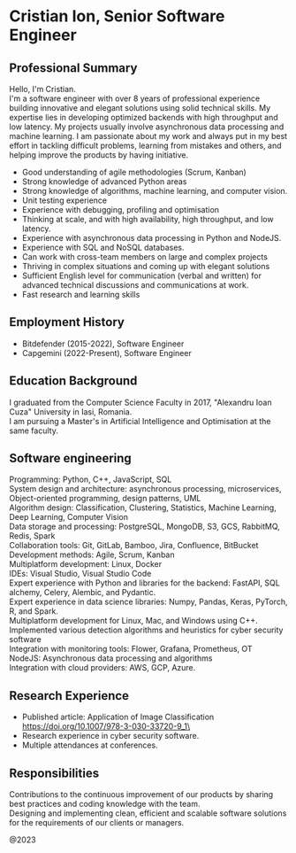 # Cristian Ion, Senior Software Engineer

## Professional Summary
Hello, I'm Cristian.\
I'm a software engineer with over 8 years of professional experience building innovative and elegant solutions using solid technical skills.
My expertise lies in developing optimized backends with high throughput and low latency. My projects usually involve asynchronous data processing and machine learning. I am passionate about my work and always put in my best effort in tackling difficult problems, learning from mistakes and others, and helping improve the products by having initiative.

* Good understanding of agile methodologies (Scrum, Kanban)
* Strong knowledge of advanced Python areas
* Strong knowledge of algorithms, machine learning, and computer vision.
* Unit testing experience
* Experience with debugging, profiling and optimisation
* Thinking at scale, and with high availability, high throughput, and low latency.
* Experience with asynchronous data processing in Python and NodeJS.
* Experience with SQL and NoSQL databases.
* Can work with cross-team members on large and complex projects
* Thriving in complex situations and coming up with elegant solutions
* Sufficient English level for communication (verbal and written) for advanced technical discussions and communications at work.
* Fast research and learning skills

## Employment History
- Bitdefender (2015-2022), Software Engineer
- Capgemini (2022-Present), Software Engineer

## Education Background
I graduated from the Computer Science Faculty in 2017, "Alexandru Ioan Cuza" University in Iasi, Romania.\
I am pursuing a Master's in Artificial Intelligence and Optimisation at the same faculty.

## Software engineering
Programming: Python, C++, JavaScript, SQL\
System design and architecture: asynchronous processing, microservices, Object-oriented programming, design patterns, UML\
Algorithm design: Classification, Clustering, Statistics, Machine Learning, Deep Learning, Computer Vision\
Data storage and processing: PostgreSQL, MongoDB, S3, GCS, RabbitMQ, Redis, Spark\
Collaboration tools: Git, GitLab, Bamboo, Jira, Confluence, BitBucket\
Development methods: Agile, Scrum, Kanban\
Multiplatform development: Linux, Docker\
IDEs: Visual Studio, Visual Studio Code\
Expert experience with Python and libraries for the backend: FastAPI, SQL alchemy, Celery, Alembic, and Pydantic.\
Expert experience in data science libraries: Numpy, Pandas, Keras, PyTorch, R, and Spark.\
Multiplatform development for Linux, Mac, and Windows using C++.\
Implemented various detection algorithms and heuristics for cyber security software\
Integration with monitoring tools: Flower, Grafana, Prometheus, OT\
NodeJS: Asynchronous data processing and algorithms\
Integration with cloud providers: AWS, GCP, Azure.

## Research Experience
- Published article: Application of Image Classification https://doi.org/10.1007/978-3-030-33720-9_1\
- Research experience in cyber security software.
- Multiple attendances at conferences.

## Responsibilities
Contributions to the continuous improvement of our products by sharing best practices and coding knowledge with the team.\
Designing and implementing clean, efficient and scalable software solutions for the requirements of our clients or managers.

@2023
